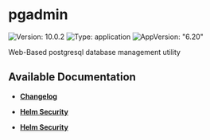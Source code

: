 # pgadmin

![Version: 10.0.2](https://img.shields.io/badge/Version-10.0.2-informational?style=flat-square) ![Type: application](https://img.shields.io/badge/Type-application-informational?style=flat-square) ![AppVersion: "6.20"](https://img.shields.io/badge/AppVersion-"6.20"-informational?style=flat-square)

Web-Based postgresql database management utility

## Available Documentation

- [**Changelog**](CHANGELOG)

- [**Helm Security**](container-security)

- [**Helm Security**](helm-security)

